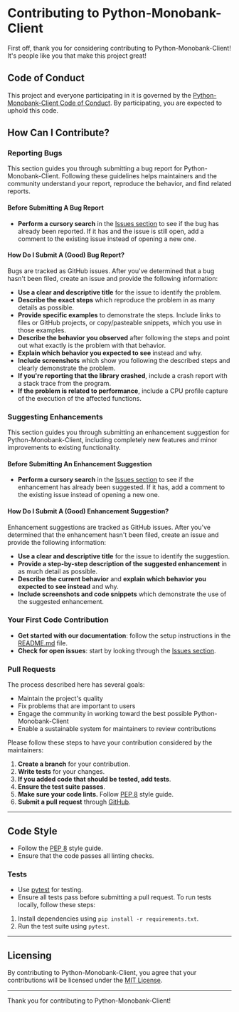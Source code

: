 # Contributing to Python-Monobank-Client

First off, thank you for considering contributing to Python-Monobank-Client! It's people like you that make this project great!

## Code of Conduct

This project and everyone participating in it is governed by the [Python-Monobank-Client Code of Conduct](CODE_OF_CONDUCT.md). By participating, you are expected to uphold this code.

## How Can I Contribute?

### Reporting Bugs

This section guides you through submitting a bug report for Python-Monobank-Client. Following these guidelines helps maintainers and the community understand your report, reproduce the behavior, and find related reports.

#### Before Submitting A Bug Report

- **Perform a cursory search** in the [Issues section](https://github.com/Onix-Systems/python-monobank-client/issues) to see if the bug has already been reported. If it has and the issue is still open, add a comment to the existing issue instead of opening a new one.

#### How Do I Submit A (Good) Bug Report?

Bugs are tracked as GitHub issues. After you've determined that a bug hasn't been filed, create an issue and provide the following information:

- **Use a clear and descriptive title** for the issue to identify the problem.
- **Describe the exact steps** which reproduce the problem in as many details as possible.
- **Provide specific examples** to demonstrate the steps. Include links to files or GitHub projects, or copy/pasteable snippets, which you use in those examples.
- **Describe the behavior you observed** after following the steps and point out what exactly is the problem with that behavior.
- **Explain which behavior you expected to see** instead and why.
- **Include screenshots** which show you following the described steps and clearly demonstrate the problem.
- **If you're reporting that the library crashed**, include a crash report with a stack trace from the program.
- **If the problem is related to performance**, include a CPU profile capture of the execution of the affected functions.

### Suggesting Enhancements

This section guides you through submitting an enhancement suggestion for Python-Monobank-Client, including completely new features and minor improvements to existing functionality.

#### Before Submitting An Enhancement Suggestion

- **Perform a cursory search** in the [Issues section](https://github.com/Onix-Systems/python-monobank-client/issues) to see if the enhancement has already been suggested. If it has, add a comment to the existing issue instead of opening a new one.

#### How Do I Submit A (Good) Enhancement Suggestion?

Enhancement suggestions are tracked as GitHub issues. After you've determined that the enhancement hasn't been filed, create an issue and provide the following information:

- **Use a clear and descriptive title** for the issue to identify the suggestion.
- **Provide a step-by-step description of the suggested enhancement** in as much detail as possible.
- **Describe the current behavior** and **explain which behavior you expected to see instead** and why.
- **Include screenshots and code snippets** which demonstrate the use of the suggested enhancement.

### Your First Code Contribution

- **Get started with our documentation**: follow the setup instructions in the [README.md](README.md) file.
- **Check for open issues**: start by looking through the [Issues section](https://github.com/Onix-Systems/python-monobank-client/issues).

### Pull Requests

The process described here has several goals:

- Maintain the project's quality
- Fix problems that are important to users
- Engage the community in working toward the best possible Python-Monobank-Client
- Enable a sustainable system for maintainers to review contributions

Please follow these steps to have your contribution considered by the maintainers:

1. **Create a branch** for your contribution.
2. **Write tests** for your changes.
3. **If you added code that should be tested, add tests**.
4. **Ensure the test suite passes**.
5. **Make sure your code lints.** Follow [PEP 8](https://www.python.org/dev/peps/pep-0008/) style guide.
6. **Submit a pull request** through [GitHub](https://github.com/Onix-Systems/python-monobank-client/pulls).

---

## Code Style

- Follow the [PEP 8](https://www.python.org/dev/peps/pep-0008/) style guide.
- Ensure that the code passes all linting checks.

### Tests

- Use [pytest](https://pytest.org/) for testing.
- Ensure all tests pass before submitting a pull request. To run tests locally, follow these steps:

1. Install dependencies using `pip install -r requirements.txt`.
2. Run the test suite using `pytest`.

---

## Licensing

By contributing to Python-Monobank-Client, you agree that your contributions will be licensed under the [MIT License](LICENSE).

---

Thank you for contributing to Python-Monobank-Client!